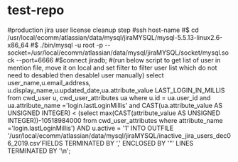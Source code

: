 # test-repo
#production jira user license cleanup step
#ssh host-name
#$ cd /usr/local/ecomm/atlassian/data/mysql/jiraMYSQL/mysql-5.5.13-linux2.6-x86_64
#$ ./bin/mysql -u root -p --socket=/usr/local/ecomm/atlassian/data/mysql/jiraMYSQL/socket/mysql.sock --port=6666
#$connect jiradb;
#(run below script to get list of user in mention file, move it on local and set filter to filter user list which do not need to desabled then desablel user manually)
select user_name,u.email_address, u.display_name,u.updated_date,ua.attribute_value LAST_LOGIN_IN_MILLIS from cwd_user u, cwd_user_attributes ua where u.id = ua.user_id and ua.attribute_name ='login.lastLoginMillis' and CAST(ua.attribute_value AS UNSIGNED INTEGER) < (select max(CAST(attribute_value AS UNSIGNED INTEGER))-10518984000 from cwd_user_attributes where attribute_name ='login.lastLoginMillis') AND u.active = '1' INTO OUTFILE '/usr/local/ecomm/atlassian/data/mysql/jiraMYSQL/inactive_jira_users_dec06_2019.csv'FIELDS TERMINATED BY ',' ENCLOSED BY '"' LINES TERMINATED BY '\n';
